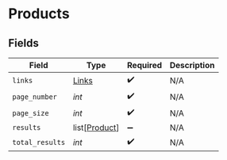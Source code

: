 # Products


## Fields

| Field                                           | Type                                            | Required                                        | Description                                     |
| ----------------------------------------------- | ----------------------------------------------- | ----------------------------------------------- | ----------------------------------------------- |
| `links`                                         | [Links](../../models/shared/links.md)           | :heavy_check_mark:                              | N/A                                             |
| `page_number`                                   | *int*                                           | :heavy_check_mark:                              | N/A                                             |
| `page_size`                                     | *int*                                           | :heavy_check_mark:                              | N/A                                             |
| `results`                                       | list[[Product](../../models/shared/product.md)] | :heavy_minus_sign:                              | N/A                                             |
| `total_results`                                 | *int*                                           | :heavy_check_mark:                              | N/A                                             |